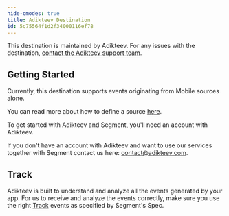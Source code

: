 ```yaml
---
hide-cmodes: true
title: Adikteev Destination
id: 5c75564f1d2f34000116ef78
---
```

This destination is maintained by Adikteev. For any issues with the destination, [contact the Adikteev support team](mailto:contact@adikteev.com).


## Getting Started



Currently, this destination supports events originating from Mobile sources alone.

You can read more about how to define a source [here](/docs/connections/sources/#what-is-a-source).

To get started with Adikteev and Segment, you'll need an account with Adikteev.

If you don't have an account with Adikteev and want to use our services together with Segment contact us here: [contact@adikteev.com](mailto:contact@adikteev.com).

## Track

Adikteev is built to understand and analyze all the events generated by your app. For us to receive and analyze the events correctly, make sure you use the right [Track](/docs/connections/spec/track/) events as specified by Segment's Spec.
